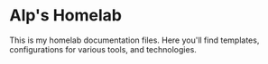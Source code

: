 # Alp's Homelab

This is my homelab documentation files. Here you'll find templates, configurations for various tools, and technologies.
